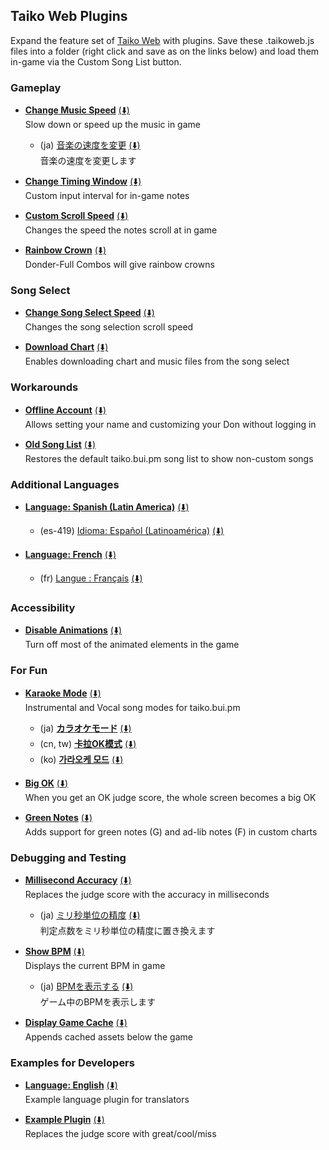 ## Taiko Web Plugins
Expand the feature set of [Taiko Web](https://github.com/bui/taiko-web) with plugins. Save these .taikoweb.js files into a folder (right click and save as on the links below) and load them in-game via the Custom Song List button.

### Gameplay
- [**Change Music Speed**](https://github.com/KatieFrogs/taiko-web-plugins/raw/main/gameplay/change-music-speed.taikoweb.js) [(⬇️)](https://minhaskamal.github.io/DownGit/#/home?url=https://github.com/KatieFrogs/taiko-web-plugins/raw/main/gameplay/change-music-speed.taikoweb.js)  
  Slow down or speed up the music in game
  - (ja) [音楽の速度を変更](https://github.com/KatieFrogs/taiko-web-plugins/raw/main/gameplay/change-music-speed.taikoweb.js) [(⬇️)](https://minhaskamal.github.io/DownGit/#/home?url=https://github.com/KatieFrogs/taiko-web-plugins/raw/main/gameplay/change-music-speed.taikoweb.js)  
    音楽の速度を変更します

- [**Change Timing Window**](https://github.com/KatieFrogs/taiko-web-plugins/raw/main/gameplay/change-timing-window.taikoweb.js) [(⬇️)](https://minhaskamal.github.io/DownGit/#/home?url=https://github.com/KatieFrogs/taiko-web-plugins/raw/main/gameplay/change-timing-window.taikoweb.js)  
  Custom input interval for in-game notes

- [**Custom Scroll Speed**](https://github.com/KatieFrogs/taiko-web-plugins/raw/main/gameplay/custom-scroll-speed.taikoweb.js) [(⬇️)](https://minhaskamal.github.io/DownGit/#/home?url=https://github.com/KatieFrogs/taiko-web-plugins/raw/main/gameplay/custom-scroll-speed.taikoweb.js)  
  Changes the speed the notes scroll at in game

- [**Rainbow Crown**](https://github.com/KatieFrogs/taiko-web-plugins/raw/main/gameplay/rainbow-crown.taikoweb.js) [(⬇️)](https://minhaskamal.github.io/DownGit/#/home?url=https://github.com/KatieFrogs/taiko-web-plugins/raw/main/gameplay/rainbow-crown.taikoweb.js)  
  Donder-Full Combos will give rainbow crowns

### Song Select
- [**Change Song Select Speed**](https://github.com/KatieFrogs/taiko-web-plugins/raw/main/song-select/change-song-select-speed.taikoweb.js) [(⬇️)](https://minhaskamal.github.io/DownGit/#/home?url=https://github.com/KatieFrogs/taiko-web-plugins/raw/main/song-select/change-song-select-speed.taikoweb.js)  
  Changes the song selection scroll speed

- [**Download Chart**](https://github.com/KatieFrogs/taiko-web-plugins/raw/main/song-select/download-chart.taikoweb.js) [(⬇️)](https://minhaskamal.github.io/DownGit/#/home?url=https://github.com/KatieFrogs/taiko-web-plugins/raw/main/song-select/download-chart.taikoweb.js)  
  Enables downloading chart and music files from the song select

### Workarounds
- [**Offline Account**](https://github.com/KatieFrogs/taiko-web-plugins/raw/main/workarounds/offline-account.taikoweb.js) [(⬇️)](https://minhaskamal.github.io/DownGit/#/home?url=https://github.com/KatieFrogs/taiko-web-plugins/raw/main/workarounds/offline-account.taikoweb.js)  
  Allows setting your name and customizing your Don without logging in

- [**Old Song List**](https://github.com/KatieFrogs/taiko-web-plugins/raw/main/workarounds/old-song-list.taikoweb.js) [(⬇️)](https://minhaskamal.github.io/DownGit/#/home?url=https://github.com/KatieFrogs/taiko-web-plugins/raw/main/workarounds/old-song-list.taikoweb.js)  
  Restores the default taiko.bui.pm song list to show non-custom songs

### Additional Languages
- [**Language: Spanish (Latin America)**](https://github.com/KatieFrogs/taiko-web-plugins/raw/main/languages/language-es-419.taikoweb.js) [(⬇️)](https://minhaskamal.github.io/DownGit/#/home?url=https://github.com/KatieFrogs/taiko-web-plugins/raw/main/languages/language-es-419.taikoweb.js)
  - (es-419) [Idioma: Español (Latinoamérica)](https://github.com/KatieFrogs/taiko-web-plugins/raw/main/languages/language-es-419.taikoweb.js) [(⬇️)](https://minhaskamal.github.io/DownGit/#/home?url=https://github.com/KatieFrogs/taiko-web-plugins/raw/main/languages/language-es-419.taikoweb.js)
  
- [**Language: French**](https://github.com/KatieFrogs/taiko-web-plugins/raw/main/languages/language-fr.taikoweb.js) [(⬇️)](https://minhaskamal.github.io/DownGit/#/home?url=https://github.com/KatieFrogs/taiko-web-plugins/raw/main/languages/language-fr.taikoweb.js)
  - (fr) [Langue : Français](https://github.com/KatieFrogs/taiko-web-plugins/raw/main/languages/language-fr.taikoweb.js) [(⬇️)](https://minhaskamal.github.io/DownGit/#/home?url=https://github.com/KatieFrogs/taiko-web-plugins/raw/main/languages/language-fr.taikoweb.js)

### Accessibility
- [**Disable Animations**](https://github.com/KatieFrogs/taiko-web-plugins/raw/main/accessibility/disable-animations.taikoweb.js) [(⬇️)](https://minhaskamal.github.io/DownGit/#/home?url=https://github.com/KatieFrogs/taiko-web-plugins/raw/main/accessibility/disable-animations.taikoweb.js)  
  Turn off most of the animated elements in the game

### For Fun
- [**Karaoke Mode**](https://github.com/KatieFrogs/taiko-web-plugins/raw/main/for-fun/karaoke-mode.taikoweb.js) [(⬇️)](https://minhaskamal.github.io/DownGit/#/home?url=https://github.com/KatieFrogs/taiko-web-plugins/raw/main/for-fun/karaoke-mode.taikoweb.js)  
  Instrumental and Vocal song modes for taiko.bui.pm
  - (ja) [**カラオケモード**](https://github.com/KatieFrogs/taiko-web-plugins/raw/main/for-fun/karaoke-mode.taikoweb.js) [(⬇️)](https://minhaskamal.github.io/DownGit/#/home?url=https://github.com/KatieFrogs/taiko-web-plugins/raw/main/for-fun/karaoke-mode.taikoweb.js)  
  - (cn, tw) [**卡拉OK模式**](https://github.com/KatieFrogs/taiko-web-plugins/raw/main/for-fun/karaoke-mode.taikoweb.js) [(⬇️)](https://minhaskamal.github.io/DownGit/#/home?url=https://github.com/KatieFrogs/taiko-web-plugins/raw/main/for-fun/karaoke-mode.taikoweb.js)  
  - (ko) [**가라오케 모드**](https://github.com/KatieFrogs/taiko-web-plugins/raw/main/for-fun/karaoke-mode.taikoweb.js) [(⬇️)](https://minhaskamal.github.io/DownGit/#/home?url=https://github.com/KatieFrogs/taiko-web-plugins/raw/main/for-fun/karaoke-mode.taikoweb.js)  

- [**Big OK**](https://github.com/KatieFrogs/taiko-web-plugins/raw/main/for-fun/big-ok.taikoweb.js) [(⬇️)](https://minhaskamal.github.io/DownGit/#/home?url=https://github.com/KatieFrogs/taiko-web-plugins/raw/main/for-fun/big-ok.taikoweb.js)  
  When you get an OK judge score, the whole screen becomes a big OK

- [**Green Notes**](https://github.com/KatieFrogs/taiko-web-plugins/raw/main/for-fun/green-notes.taikoweb.js) [(⬇️)](https://minhaskamal.github.io/DownGit/#/home?url=https://github.com/KatieFrogs/taiko-web-plugins/raw/main/for-fun/green-notes.taikoweb.js)  
  Adds support for green notes (G) and ad-lib notes (F) in custom charts

### Debugging and Testing
- [**Millisecond Accuracy**](https://github.com/KatieFrogs/taiko-web-plugins/raw/main/debugging-testing/millisecond-accuracy.taikoweb.js) [(⬇️)](https://minhaskamal.github.io/DownGit/#/home?url=https://github.com/KatieFrogs/taiko-web-plugins/raw/main/debugging-testing/millisecond-accuracy.taikoweb.js)  
  Replaces the judge score with the accuracy in milliseconds
  - (ja) [ミリ秒単位の精度](https://github.com/KatieFrogs/taiko-web-plugins/raw/main/debugging-testing/millisecond-accuracy.taikoweb.js) [(⬇️)](https://minhaskamal.github.io/DownGit/#/home?url=https://github.com/KatieFrogs/taiko-web-plugins/raw/main/debugging-testing/millisecond-accuracy.taikoweb.js)  
    判定点数をミリ秒単位の精度に置き換えます

- [**Show BPM**](https://github.com/KatieFrogs/taiko-web-plugins/raw/main/debugging-testing/show-bpm.taikoweb.js) [(⬇️)](https://minhaskamal.github.io/DownGit/#/home?url=https://github.com/KatieFrogs/taiko-web-plugins/raw/main/debugging-testing/show-bpm.taikoweb.js)  
  Displays the current BPM in game
  - (ja) [BPMを表示する](https://github.com/KatieFrogs/taiko-web-plugins/raw/main/debugging-testing/show-bpm.taikoweb.js) [(⬇️)](https://minhaskamal.github.io/DownGit/#/home?url=https://github.com/KatieFrogs/taiko-web-plugins/raw/main/debugging-testing/show-bpm.taikoweb.js)  
    ゲーム中のBPMを表示します

- [**Display Game Cache**](https://github.com/KatieFrogs/taiko-web-plugins/raw/main/debugging-testing/display-game-cache.taikoweb.js) [(⬇️)](https://minhaskamal.github.io/DownGit/#/home?url=https://github.com/KatieFrogs/taiko-web-plugins/raw/main/debugging-testing/display-game-cache.taikoweb.js)  
  Appends cached assets below the game

### Examples for Developers
- [**Language: English**](https://github.com/KatieFrogs/taiko-web-plugins/raw/main/examples/language-en.taikoweb.js) [(⬇️)](https://minhaskamal.github.io/DownGit/#/home?url=https://github.com/KatieFrogs/taiko-web-plugins/raw/main/examples/language-en.taikoweb.js)  
  Example language plugin for translators

- [**Example Plugin**](https://github.com/KatieFrogs/taiko-web-plugins/raw/main/examples/example-plugin.taikoweb.js) [(⬇️)](https://minhaskamal.github.io/DownGit/#/home?url=https://github.com/KatieFrogs/taiko-web-plugins/raw/main/examples/example-plugin.taikoweb.js)  
  Replaces the judge score with great/cool/miss
